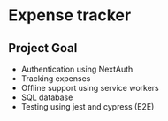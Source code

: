 # Expense tracker

## Project Goal

- Authentication using NextAuth
- Tracking expenses
- Offline support using service workers
- SQL database
- Testing using jest and cypress (E2E)
